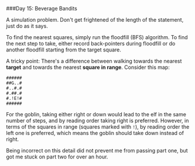 ###Day 15: Beverage Bandits

A simulation problem. Don't get frightened of the length of the statement, just do as it says.

To find the nearest squares, simply run the floodfill (BFS) algorithm. To find the next step to take, either record back-pointers during floodfill or do another floodfill starting from the target square.

A tricky point: There's a difference between walking towards the nearest **target** and towards the nearest **square in range**. Consider this map:

```
######
##G..#
#..#.#
#.##.#
#.!E!#
######
```

For the goblin, taking either right or down would lead to the elf in the same number of steps, and by reading order taking right is preferred. However, in terms of the squares in range (squares marked with `!`), by reading order the left one is preferred, which means the goblin should take down instead of right.

Being incorrect on this detail did not prevent me from passing part one, but got me stuck on part two for over an hour.